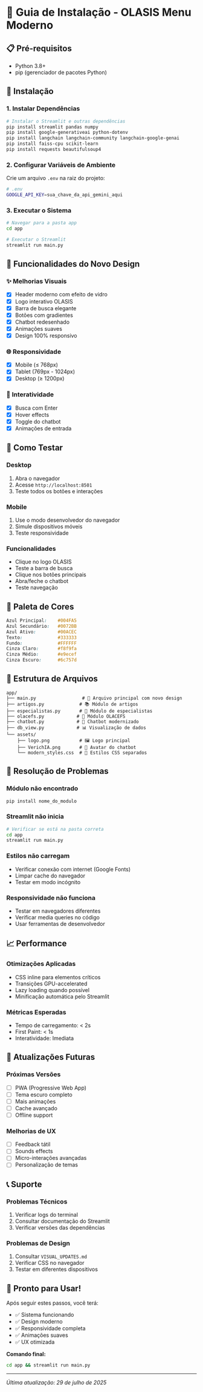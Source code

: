 # 🚀 Guia de Instalação - OLASIS Menu Moderno

## 📋 Pré-requisitos

- Python 3.8+
- pip (gerenciador de pacotes Python)

## 🔧 Instalação

### 1. **Instalar Dependências**

```bash
# Instalar o Streamlit e outras dependências
pip install streamlit pandas numpy
pip install google-generativeai python-dotenv
pip install langchain langchain-community langchain-google-genai
pip install faiss-cpu scikit-learn
pip install requests beautifulsoup4
```

### 2. **Configurar Variáveis de Ambiente**

Crie um arquivo `.env` na raiz do projeto:

```bash
# .env
GOOGLE_API_KEY=sua_chave_da_api_gemini_aqui
```

### 3. **Executar o Sistema**

```bash
# Navegar para a pasta app
cd app

# Executar o Streamlit
streamlit run main.py
```

## 🎨 Funcionalidades do Novo Design

### ✨ **Melhorias Visuais**
- [x] Header moderno com efeito de vidro
- [x] Logo interativo OLASIS
- [x] Barra de busca elegante
- [x] Botões com gradientes
- [x] Chatbot redesenhado
- [x] Animações suaves
- [x] Design 100% responsivo

### 🌐 **Responsividade**
- [x] Mobile (≤ 768px)
- [x] Tablet (769px - 1024px)  
- [x] Desktop (≥ 1200px)

### 🎯 **Interatividade**
- [x] Busca com Enter
- [x] Hover effects
- [x] Toggle do chatbot
- [x] Animações de entrada

## 📱 Como Testar

### **Desktop**
1. Abra o navegador
2. Acesse `http://localhost:8501`
3. Teste todos os botões e interações

### **Mobile**
1. Use o modo desenvolvedor do navegador
2. Simule dispositivos móveis
3. Teste responsividade

### **Funcionalidades**
- Clique no logo OLASIS
- Teste a barra de busca
- Clique nos botões principais
- Abra/feche o chatbot
- Teste navegação

## 🎨 Paleta de Cores

```css
Azul Principal:    #004FA5
Azul Secundário:   #0072BB
Azul Ativo:        #00ACEC
Texto:             #333333
Fundo:             #FFFFFF
Cinza Claro:       #f8f9fa
Cinza Médio:       #e9ecef
Cinza Escuro:      #6c757d
```

## 📂 Estrutura de Arquivos

```
app/
├── main.py                 # 🎯 Arquivo principal com novo design
├── artigos.py             # 📚 Módulo de artigos
├── especialistas.py       # 👥 Módulo de especialistas  
├── olacefs.py            # 🔧 Módulo OLACEFS
├── chatbot.py            # 💬 Chatbot modernizado
├── db_view.py            # 📊 Visualização de dados
└── assets/
    ├── logo.png           # 🖼️ Logo principal
    ├── VerichIA.png       # 🤖 Avatar do chatbot
    └── modern_styles.css  # 🎨 Estilos CSS separados
```

## 🐛 Resolução de Problemas

### **Módulo não encontrado**
```bash
pip install nome_do_modulo
```

### **Streamlit não inicia**
```bash
# Verificar se está na pasta correta
cd app
streamlit run main.py
```

### **Estilos não carregam**
- Verificar conexão com internet (Google Fonts)
- Limpar cache do navegador
- Testar em modo incógnito

### **Responsividade não funciona**
- Testar em navegadores diferentes
- Verificar media queries no código
- Usar ferramentas de desenvolvedor

## 📈 Performance

### **Otimizações Aplicadas**
- CSS inline para elementos críticos
- Transições GPU-accelerated
- Lazy loading quando possível
- Minificação automática pelo Streamlit

### **Métricas Esperadas**
- Tempo de carregamento: < 2s
- First Paint: < 1s
- Interatividade: Imediata

## 🔄 Atualizações Futuras

### **Próximas Versões**
- [ ] PWA (Progressive Web App)
- [ ] Tema escuro completo
- [ ] Mais animações
- [ ] Cache avançado
- [ ] Offline support

### **Melhorias de UX**
- [ ] Feedback tátil
- [ ] Sounds effects
- [ ] Micro-interações avançadas
- [ ] Personalização de temas

## 📞 Suporte

### **Problemas Técnicos**
1. Verificar logs do terminal
2. Consultar documentação do Streamlit
3. Verificar versões das dependências

### **Problemas de Design**
1. Consultar `VISUAL_UPDATES.md`
2. Verificar CSS no navegador
3. Testar em diferentes dispositivos

## 🎉 Pronto para Usar!

Após seguir estes passos, você terá:
- ✅ Sistema funcionando
- ✅ Design moderno
- ✅ Responsividade completa
- ✅ Animações suaves
- ✅ UX otimizada

**Comando final:**
```bash
cd app && streamlit run main.py
```

---
*Última atualização: 29 de julho de 2025*
